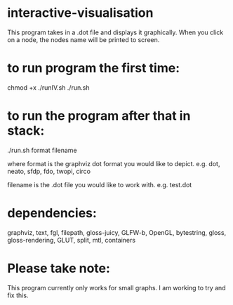 # interactive-visualisation

This program takes in a .dot file and displays it graphically. When you click on a node, the nodes name will be printed to screen.



# to run program the first time: 

chmod +x ./runIV.sh
./run.sh

# to run the program after that in stack:

./run.sh format filename


where 
format is the graphviz dot format you would like to depict.
        e.g. dot, neato, sfdp, fdo, twopi, circo
      
filename is the .dot file you would like to work with.
        e.g. test.dot




# dependencies:  
graphviz,
	           text,
	           fgl,
	           filepath,
	           gloss-juicy,
	           GLFW-b,
	           OpenGL,
	           bytestring,
	           gloss,
	           gloss-rendering,
	           GLUT,
	           split,
	           mtl,
	           containers





# Please take note:
This program currently only works for small graphs. I am working to try and fix this.